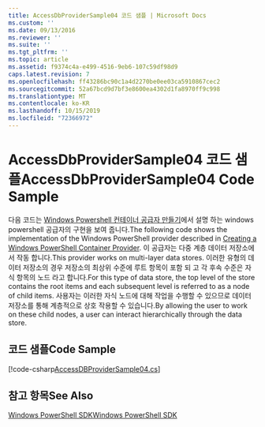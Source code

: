 ```yaml
---
title: AccessDbProviderSample04 코드 샘플 | Microsoft Docs
ms.custom: ''
ms.date: 09/13/2016
ms.reviewer: ''
ms.suite: ''
ms.tgt_pltfrm: ''
ms.topic: article
ms.assetid: f9374c4a-e499-4516-9eb6-107c59df98d9
caps.latest.revision: 7
ms.openlocfilehash: ff43286bc90c1a4d2270be0ee03ca5910867cec2
ms.sourcegitcommit: 52a67bcd9d7bf3e8600ea4302d1fa8970ff9c998
ms.translationtype: MT
ms.contentlocale: ko-KR
ms.lasthandoff: 10/15/2019
ms.locfileid: "72366972"
---
```

# <a name="accessdbprovidersample04-code-sample"></a><span data-ttu-id="3dc8e-102">AccessDbProviderSample04 코드 샘플</span><span class="sxs-lookup"><span data-stu-id="3dc8e-102">AccessDbProviderSample04 Code Sample</span></span>

<span data-ttu-id="3dc8e-103">다음 코드는 [Windows Powershell 컨테이너 공급자 만들기](./creating-a-windows-powershell-container-provider.md)에서 설명 하는 windows powershell 공급자의 구현을 보여 줍니다.</span><span class="sxs-lookup"><span data-stu-id="3dc8e-103">The following code shows the implementation of the Windows PowerShell provider described in [Creating a Windows PowerShell Container Provider](./creating-a-windows-powershell-container-provider.md).</span></span> <span data-ttu-id="3dc8e-104">이 공급자는 다중 계층 데이터 저장소에서 작동 합니다.</span><span class="sxs-lookup"><span data-stu-id="3dc8e-104">This provider works on multi-layer data stores.</span></span> <span data-ttu-id="3dc8e-105">이러한 유형의 데이터 저장소의 경우 저장소의 최상위 수준에 루트 항목이 포함 되 고 각 후속 수준은 자식 항목의 노드 라고 합니다.</span><span class="sxs-lookup"><span data-stu-id="3dc8e-105">For this type of data store, the top level of the store contains the root items and each subsequent level is referred to as a node of child items.</span></span> <span data-ttu-id="3dc8e-106">사용자는 이러한 자식 노드에 대해 작업을 수행할 수 있으므로 데이터 저장소를 통해 계층적으로 상호 작용할 수 있습니다.</span><span class="sxs-lookup"><span data-stu-id="3dc8e-106">By allowing the user to work on these child nodes, a user can interact hierarchically through the data store.</span></span>

## <a name="code-sample"></a><span data-ttu-id="3dc8e-107">코드 샘플</span><span class="sxs-lookup"><span data-stu-id="3dc8e-107">Code Sample</span></span>

[!code-csharp[AccessDBProviderSample04.cs](../../../../powershell-sdk-samples/SDK-2.0/csharp/AccessDBProviderSample04/AccessDBProviderSample04.cs#L11-L1635 "AccessDBProviderSample04.cs")]

## <a name="see-also"></a><span data-ttu-id="3dc8e-108">참고 항목</span><span class="sxs-lookup"><span data-stu-id="3dc8e-108">See Also</span></span>

[<span data-ttu-id="3dc8e-109">Windows PowerShell SDK</span><span class="sxs-lookup"><span data-stu-id="3dc8e-109">Windows PowerShell SDK</span></span>](../windows-powershell-reference.md)

